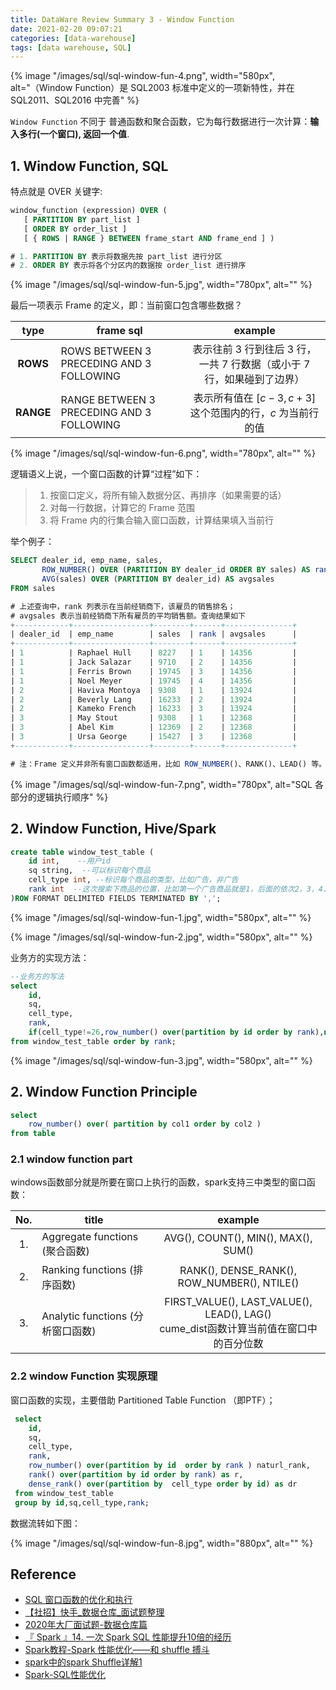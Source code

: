 ```yaml
---
title: DataWare Review Summary 3 - Window Function
date: 2021-02-20 09:07:21
categories: [data-warehouse]
tags: [data warehouse, SQL]
---
```


{% image "/images/sql/sql-window-fun-4.png", width="580px", alt="（Window Function）是 SQL2003 标准中定义的一项新特性，并在 SQL2011、SQL2016 中完善" %}

<!-- more -->

`Window Function` 不同于 普通函数和聚合函数，它为每行数据进行一次计算：**输入多行(一个窗口), 返回一个值**. 

## 1. Window Function, SQL

特点就是 OVER 关键字:

```sql
window_function (expression) OVER (
   [ PARTITION BY part_list ]
   [ ORDER BY order_list ]
   [ { ROWS | RANGE } BETWEEN frame_start AND frame_end ] )

# 1. PARTITION BY 表示将数据先按 part_list 进行分区
# 2. ORDER BY 表示将各个分区内的数据按 order_list 进行排序
```

{% image "/images/sql/sql-window-fun-5.jpg", width="780px", alt="" %}

最后一项表示 Frame 的定义，即：当前窗口包含哪些数据？

type | frame sql | example
:---: | --- | :---:
**ROWS** | ROWS BETWEEN 3 PRECEDING AND 3 FOLLOWING | 表示往前 3 行到往后 3 行，一共 7 行数据（或小于 7 行，如果碰到了边界）
**RANGE** | RANGE BETWEEN 3 PRECEDING AND 3 FOLLOWING | 表示所有值在 $[c-3,c+3]$ 这个范围内的行，$c$ 为当前行的值

{% image "/images/sql/sql-window-fun-6.png", width="780px", alt="" %}

逻辑语义上说，一个窗口函数的计算“过程”如下：

> 1. 按窗口定义，将所有输入数据分区、再排序（如果需要的话）
> 2. 对每一行数据，计算它的 Frame 范围
> 3. 将 Frame 内的行集合输入窗口函数，计算结果填入当前行

举个例子：

```sql
SELECT dealer_id, emp_name, sales,
       ROW_NUMBER() OVER (PARTITION BY dealer_id ORDER BY sales) AS rank,
       AVG(sales) OVER (PARTITION BY dealer_id) AS avgsales 
FROM sales

# 上述查询中，rank 列表示在当前经销商下，该雇员的销售排名；
# avgsales 表示当前经销商下所有雇员的平均销售额。查询结果如下
+------------+-----------------+--------+------+---------------+
| dealer_id  | emp_name        | sales  | rank | avgsales      |
+------------+-----------------+--------+------+---------------+
| 1          | Raphael Hull    | 8227   | 1    | 14356         |
| 1          | Jack Salazar    | 9710   | 2    | 14356         |
| 1          | Ferris Brown    | 19745  | 3    | 14356         |
| 1          | Noel Meyer      | 19745  | 4    | 14356         |
| 2          | Haviva Montoya  | 9308   | 1    | 13924         |
| 2          | Beverly Lang    | 16233  | 2    | 13924         |
| 2          | Kameko French   | 16233  | 3    | 13924         |
| 3          | May Stout       | 9308   | 1    | 12368         |
| 3          | Abel Kim        | 12369  | 2    | 12368         |
| 3          | Ursa George     | 15427  | 3    | 12368         |
+------------+-----------------+--------+------+---------------+

# 注：Frame 定义并非所有窗口函数都适用，比如 ROW_NUMBER()、RANK()、LEAD() 等。这些函数总是应用于整个分区，而非当前 Frame
```

{% image "/images/sql/sql-window-fun-7.png", width="780px", alt="SQL 各部分的逻辑执行顺序" %}

## 2. Window Function, Hive/Spark

```sql
create table window_test_table (
    id int,    --用户id
    sq string,  --可以标识每个商品
    cell_type int, --标识每个商品的类型，比如广告，非广告
    rank int  --这次搜索下商品的位置，比如第一个广告商品就是1，后面的依次2，3，4...
)ROW FORMAT DELIMITED FIELDS TERMINATED BY ',';
```

{% image "/images/sql/sql-window-fun-1.jpg", width="580px", alt="" %}

{% image "/images/sql/sql-window-fun-2.jpg", width="580px", alt="" %}


业务方的实现方法：

```sql
--业务方的写法
select 
    id,
    sq,
    cell_type,
    rank,
    if(cell_type!=26,row_number() over(partition by id order by rank),null) naturl_rank  
from window_test_table order by rank;
```

{% image "/images/sql/sql-window-fun-3.jpg", width="580px", alt="" %}

## 2. Window Function Principle

```sql
select
    row_number() over( partition by col1 order by col2 ) 
from table
```

### 2.1 window function part

windows函数部分就是所要在窗口上执行的函数，spark支持三中类型的窗口函数：

No. | title | example
:---: | --- | :---:
1. | Aggregate functions (聚合函数) | AVG(), COUNT(), MIN(), MAX(), SUM()
2. | Ranking functions (排序函数) | RANK(), DENSE_RANK(), ROW_NUMBER(), NTILE()
3. | Analytic functions (分析窗口函数) | FIRST_VALUE(), LAST_VALUE(), LEAD(), LAG() <br> cume_dist函数计算当前值在窗口中的百分位数

### 2.2 window Function 实现原理

窗口函数的实现，主要借助 Partitioned Table Function （即PTF）；

```sql
 select 
    id,
    sq,
    cell_type,
    rank,
    row_number() over(partition by id  order by rank ) naturl_rank,
    rank() over(partition by id order by rank) as r,
    dense_rank() over(partition by  cell_type order by id) as dr  
 from window_test_table 
 group by id,sq,cell_type,rank;
```

数据流转如下图：

{% image "/images/sql/sql-window-fun-8.jpg", width="880px", alt="" %}


## Reference

- [SQL 窗口函数的优化和执行](https://zhuanlan.zhihu.com/p/80051518)
- [【社招】快手_数据仓库_面试题整理](https://blog.csdn.net/weixin_43619485/article/details/107164729)
- [2020年大厂面试题-数据仓库篇](https://my.oschina.net/u/4631230/blog/4688808)
- [『 Spark 』14. 一次 Spark SQL 性能提升10倍的经历](http://bigdatastudy.net/show.aspx?id=450&cid=9)
- [Spark教程-Spark 性能优化——和 shuffle 搏斗](http://bigdatastudy.net/show.aspx?id=544&cid=9)
- [spark中的spark Shuffle详解1](http://bigdatastudy.net/show.aspx?id=531&cid=9)
- [Spark-SQL性能优化](https://blog.csdn.net/S_Running_snail/article/details/89282009) 